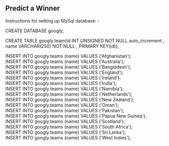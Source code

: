 ## Predict a Winner


Instructions for setting up MySql database: -

CREATE DATABASE googly;  

CREATE TABLE googly.team(id INT UNSIGNED NOT NULL auto_increment , name VARCHAR(250) NOT NULL , PRIMARY KEY(id));  

INSERT INTO googly.teams (name) VALUES ('Afghanistan');  
INSERT INTO googly.teams (name) VALUES ('Australia');  
INSERT INTO googly.teams (name) VALUES ('Bangladesh');  
INSERT INTO googly.teams (name) VALUES ('England');  
INSERT INTO googly.teams (name) VALUES ('Ireland');  
INSERT INTO googly.teams (name) VALUES ('India');  
INSERT INTO googly.teams (name) VALUES ('Namibia');  
INSERT INTO googly.teams (name) VALUES ('Netherlands');  
INSERT INTO googly.teams (name) VALUES ('New Zealand');  
INSERT INTO googly.teams (name) VALUES ('Oman');  
INSERT INTO googly.teams (name) VALUES ('Pakistan');  
INSERT INTO googly.teams (name) VALUES ('Papua New Guinea');  
INSERT INTO googly.teams (name) VALUES ('Scotland');  
INSERT INTO googly.teams (name) VALUES ('South Africa');  
INSERT INTO googly.teams (name) VALUES ('Sri Lanka');  
INSERT INTO googly.teams (name) VALUES ('West Indies');  
